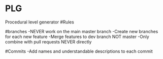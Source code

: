 # PLG
Procedural level generator
#Rules

#branches
-NEVER work on the main master branch
-Create new branches for each new feature
-Merge features to dev branch NOT master
-Only combine with pull requests NEVER directly

#Commits
-Add names and understandable descriptions to each commit
